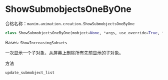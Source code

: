 # ShowSubmobjectsOneByOne

合格名称：`manim.animation.creation.ShowSubmobjectsOneByOne`

```py
class ShowSubmobjectsOneByOne(mobject=None, *args, use_override=True, **kwargs)
```

Bases: `ShowIncreasingSubsets`

一次显示一个子对象，从屏幕上删除所有先前显示的子对象。

方法

`update_submobject_list`
